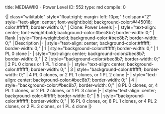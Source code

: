 title:          MEDIAWIKI - Power Level
ID:             552
type:           md
compile:        0


{| class="wikitable" style="float:right; margin-left: 10px;"
! colspan="2" style="text-align: center; font-weight:bold; background-color:#445016; color:#ffffff; border-width: 0;" | Clone: Power Levels
|-
| style="text-align: center; font-weight:bold; background-color:#bec8b7; border-width: 0;" | Rank
| style="font-weight:bold; background-color:#bec8b7; border-width: 0;" | Description
|-
| style="text-align: center; background-color:#ffffff; border-width: 0;" | 1
| style="background-color:#ffffff; border-width: 0;" | 1 PL 0 clone
|-
| style="text-align: center; background-color:#bec8b7; border-width: 0;" | 2
| style="background-color:#bec8b7; border-width: 0;" | 2 PL 0 clones or 1 PL 1 clone
|-
| style="text-align: center; background-color:#ffffff; border-width: 0;" | 3
| style="background-color:#ffffff; border-width: 0;" | 4 PL 0 clones, or 2 PL 1 clones, or 1 PL 2 clone
|-
| style="text-align: center; background-color:#bec8b7; border-width: 0;" | 4
| style="background-color:#bec8b7; border-width: 0;" | 8 PL 0 clones, or, 4 PL 1 clones, or 2 PL 2 clones, or 1 PL 3 clone
|-
| style="text-align: center; background-color:#ffffff; border-width: 0;" | 5
| style="background-color:#ffffff; border-width: 0;" | 16 PL 0 clones, or, 8 PL 1 clones, or 4 PL 2 clones, or 2 PL 3 clones, or 1 PL 4 clone
|}